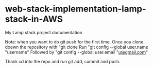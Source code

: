 # web-stack-implementation-lamp-stack-in-AWS
My Lamp stack project documentation


Note: when you want to do git push for the first time.
Once you clone doewn the repository with "git clone <the repo url> 
Run "git config --global user.name "username"
Followed by "git config --global user.email "u@gmail.com"

Thank cd into the repo and run git add, commit and push.